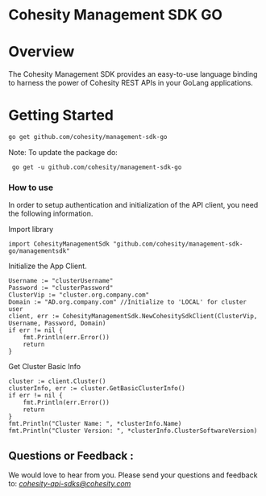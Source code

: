 Cohesity Management SDK GO
=================

# Overview

The Cohesity Management SDK provides an easy-to-use language binding to harness the power of Cohesity REST APIs in your GoLang applications.

# Getting Started

```bash
go get github.com/cohesity/management-sdk-go
```
Note: To update the package do:

```
 go get -u github.com/cohesity/management-sdk-go
```

### How to use
In order to setup authentication and initialization of the API client, you need the following information.

Import library
```
import CohesityManagementSdk "github.com/cohesity/management-sdk-go/managementsdk"
```

Initialize the App Client.
```
Username := "clusterUsername"
Password := "clusterPassword"
ClusterVip := "cluster.org.company.com"
Domain := "AD.org.company.com" //Initialize to 'LOCAL' for cluster user
client, err := CohesityManagementSdk.NewCohesitySdkClient(ClusterVip, Username, Password, Domain)
if err != nil {
    fmt.Println(err.Error())
    return
}
```

Get Cluster Basic Info
```
cluster := client.Cluster()
clusterInfo, err := cluster.GetBasicClusterInfo()
if err != nil {
    fmt.Println(err.Error())
    return
}
fmt.Println("Cluster Name: ", *clusterInfo.Name)
fmt.Println("Cluster Version: ", *clusterInfo.ClusterSoftwareVersion)
```

## Questions or Feedback :

We would love to hear from you. Please send your questions and feedback to: *cohesity-api-sdks@cohesity.com*
